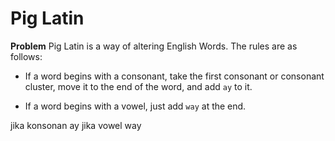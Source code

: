 # Pig Latin

**Problem**
Pig Latin is a way of altering English Words. The rules are as follows:

- If a word begins with a consonant, take the first consonant or consonant cluster, move it to the end of the word, and add ```ay``` to it.

- If a word begins with a vowel, just add ```way``` at the end.



jika konsonan ay
jika vowel way

